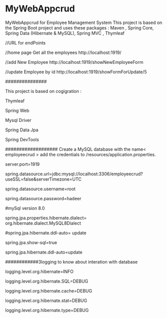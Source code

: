 # MyWebAppcrud
MyWebAppcrud for Employee Management System
This project is based on the Spring Boot project and uses these packages : Maven , Spring Core, Spring Data (Hibernate & MySQL), Spring MVC , Thymleaf

//URL for endPoints

//home page Get all the employees http://localhost:1919/

//add New Employee http://localhost:1919/showNewEmployeeForm

//update Employee by id http://localhost:1919/showFormForUpdate/5

###############

This project is based on cogigration :

Thymleaf

Spring Web

Mysql Driver

Spring Data Jpa

Spring DevTools

################### Create a MySQL database with the name< employeecrud > add the credentials to /resources/application.properties.

server.port=1919

spring.datasource.url=jdbc:mysql://localhost:3306/employeecrud?useSSL=false&serverTimezone=UTC

spring.datasource.username=root

spring.datasource.password=hadeer

#mySql version 8.0

spring.jpa.properties.hibernate.dialect= org.hibernate.dialect.MySQL8Dialect

#spring.jpa.hibernate.ddl-auto= update

spring.jpa.show-sql=true

spring.jpa.hibernate.ddl-auto=update

############3logging to know about interation with database

logging.level.org.hibernate=INFO

logging.level.org.hibernate.SQL=DEBUG

logging.level.org.hibernate.cache=DEBUG

logging.level.org.hibernate.stat=DEBUG

logging.level.org.hibernate.type=DEBUG
